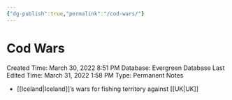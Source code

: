```yaml
---
{"dg-publish":true,"permalink":"/cod-wars/"}
---
```


# Cod Wars

Created Time: March 30, 2022 8:51 PM
Database: Evergreen Database
Last Edited Time: March 31, 2022 1:58 PM
Type: Permanent Notes

- [[Iceland\|Iceland]]’s wars for fishing territory against [[UK\|UK]]